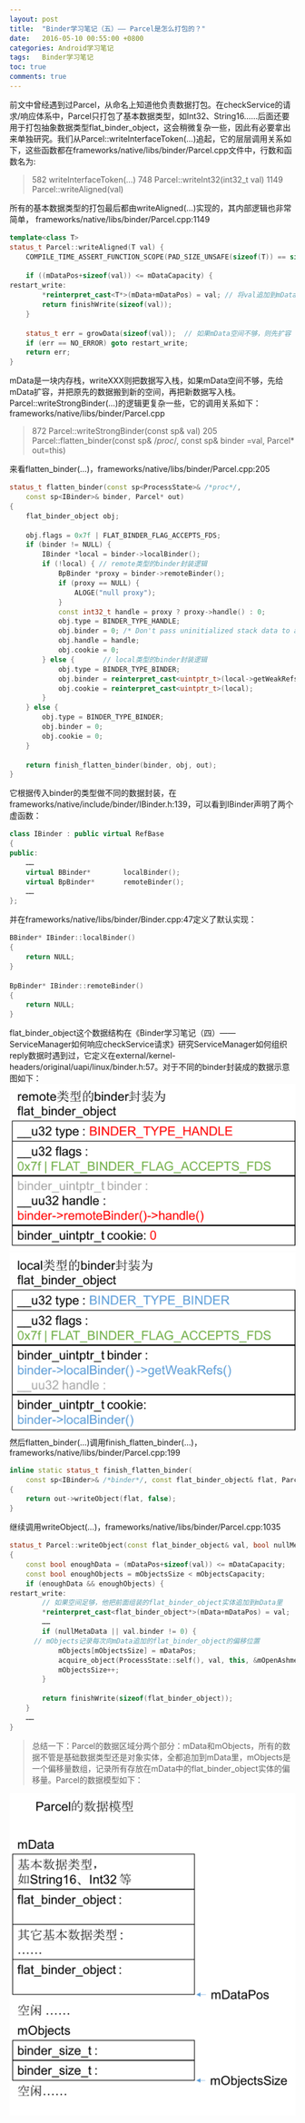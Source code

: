 ```yaml
---
layout: post
title:  "Binder学习笔记（五）—— Parcel是怎么打包的？"
date:   2016-05-10 00:55:00 +0800
categories: Android学习笔记
tags:   Binder学习笔记
toc: true
comments: true
---
```

前文中曾经遇到过Parcel，从命名上知道他负责数据打包。在checkService的请求/响应体系中，Parcel只打包了基本数据类型，如Int32、String16……后面还要用于打包抽象数据类型flat_binder_object，这会稍微复杂一些，因此有必要拿出来单独研究。我们从Parcel::writeInterfaceToken(…)追起，它的层层调用关系如下，这些函数都在frameworks/native/libs/binder/Parcel.cpp文件中，行数和函数名为:
>582    writeInterfaceToken(…)
>748      Parcel::writeInt32(int32_t val)
>1149       Parcel::writeAligned(val)

<!-- more -->

所有的基本数据类型的打包最后都由writeAligned(…)实现的，其内部逻辑也非常简单，
frameworks/native/libs/binder/Parcel.cpp:1149
``` c++
template<class T>
status_t Parcel::writeAligned(T val) {
    COMPILE_TIME_ASSERT_FUNCTION_SCOPE(PAD_SIZE_UNSAFE(sizeof(T)) == sizeof(T));

    if ((mDataPos+sizeof(val)) <= mDataCapacity) {
restart_write:
        *reinterpret_cast<T*>(mData+mDataPos) = val; // 将val追加到mData
        return finishWrite(sizeof(val));
    }

    status_t err = growData(sizeof(val));  // 如果mData空间不够，则先扩容
    if (err == NO_ERROR) goto restart_write;
    return err;
}
```
mData是一块内存栈，writeXXX则把数据写入栈，如果mData空间不够，先给mData扩容，并把原先的数据搬到新的空间，再把新数据写入栈。
Parcel::writeStrongBinder(…)的逻辑更复杂一些，它的调用关系如下：
frameworks/native/libs/binder/Parcel.cpp
>872    Parcel::writeStrongBinder(const sp<IBinder>& val)
>205     Parcel::flatten_binder(const sp<ProcessState>& /*proc*/,  const sp<IBinder>& binder =val, Parcel* out=this)

来看flatten_binder(…)，frameworks/native/libs/binder/Parcel.cpp:205
``` c++
status_t flatten_binder(const sp<ProcessState>& /*proc*/,
    const sp<IBinder>& binder, Parcel* out)
{
    flat_binder_object obj;

    obj.flags = 0x7f | FLAT_BINDER_FLAG_ACCEPTS_FDS;
    if (binder != NULL) {
        IBinder *local = binder->localBinder();
        if (!local) { // remote类型的binder封装逻辑
            BpBinder *proxy = binder->remoteBinder();
            if (proxy == NULL) {
                ALOGE("null proxy");
            }
            const int32_t handle = proxy ? proxy->handle() : 0;
            obj.type = BINDER_TYPE_HANDLE;
            obj.binder = 0; /* Don't pass uninitialized stack data to a remote process */
            obj.handle = handle;
            obj.cookie = 0;
        } else {       // local类型的binder封装逻辑
            obj.type = BINDER_TYPE_BINDER;
            obj.binder = reinterpret_cast<uintptr_t>(local->getWeakRefs());
            obj.cookie = reinterpret_cast<uintptr_t>(local);
        }
    } else {
        obj.type = BINDER_TYPE_BINDER;
        obj.binder = 0;
        obj.cookie = 0;
    }

    return finish_flatten_binder(binder, obj, out);
}
```
它根据传入binder的类型做不同的数据封装，在frameworks/native/include/binder/IBinder.h:139，可以看到IBinder声明了两个虚函数：
``` c++
class IBinder : public virtual RefBase
{
public:
    ……
    virtual BBinder*        localBinder();
    virtual BpBinder*       remoteBinder();
    ……
};
```
并在frameworks/native/libs/binder/Binder.cpp:47定义了默认实现：
``` c++
BBinder* IBinder::localBinder()
{
    return NULL;
}

BpBinder* IBinder::remoteBinder()
{
    return NULL;
}
```
flat_binder_object这个数据结构在《Binder学习笔记（四）—— ServiceManager如何响应checkService请求》研究ServiceManager如何组织reply数据时遇到过，它定义在external/kernel-headers/original/uapi/linux/binder.h:57。对于不同的binder封装成的数据示意图如下：
![remote类型的binder封装形式](0514BinderLearning5/img01.png)
![local类型的binder封装形式](0514BinderLearning5/img02.png)
然后flatten_binder(…)调用finish_flatten_binder(…)，frameworks/native/libs/binder/Parcel.cpp:199
``` c++
inline static status_t finish_flatten_binder(
    const sp<IBinder>& /*binder*/, const flat_binder_object& flat, Parcel* out)
{
    return out->writeObject(flat, false);
}
```
继续调用writeObject(…)，frameworks/native/libs/binder/Parcel.cpp:1035
``` c++
status_t Parcel::writeObject(const flat_binder_object& val, bool nullMetaData)
{
    const bool enoughData = (mDataPos+sizeof(val)) <= mDataCapacity;
    const bool enoughObjects = mObjectsSize < mObjectsCapacity;
    if (enoughData && enoughObjects) {
restart_write:
        // 如果空间足够，他把前面组装的flat_binder_object实体追加到mData里
        *reinterpret_cast<flat_binder_object*>(mData+mDataPos) = val;
        ……
        if (nullMetaData || val.binder != 0) {
      // mObjects记录每次向mData追加的flat_binder_object的偏移位置
            mObjects[mObjectsSize] = mDataPos; 
            acquire_object(ProcessState::self(), val, this, &mOpenAshmemSize);
            mObjectsSize++;
        }

        return finishWrite(sizeof(flat_binder_object));
    }
    ……
}
```
> 总结一下：Parcel的数据区域分两个部分：mData和mObjects，所有的数据不管是基础数据类型还是对象实体，全都追加到mData里，mObjects是一个偏移量数组，记录所有存放在mData中的flat_binder_object实体的偏移量。Parcel的数据模型如下：

![Parcel的数据模型](0514BinderLearning5/img03.png)